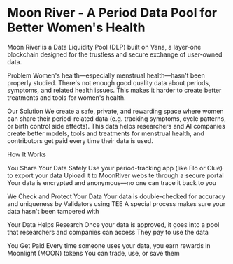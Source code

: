 # Moon River - A Period Data Pool for Better Women's Health

Moon River is a Data Liquidity Pool (DLP) built on Vana, a layer-one blockchain designed for the trustless and secure exchange of user-owned data.

Problem
Women's health—especially menstrual health—hasn't been properly studied. There's not enough good quality data about periods, symptoms, and related health issues. This makes it harder to create better treatments and tools for women's health.

Our Solution
We create a safe, private, and rewarding space where women can share their period-related data (e.g. tracking symptoms, cycle patterns, or birth control side effects). This data helps researchers and AI companies create better models, tools and treatments for menstrual health, and contributors get paid every time their data is used.

How It Works

You Share Your Data Safely
Use your period-tracking app (like Flo or Clue) to export your data
Upload it to MoonRiver website through a secure portal
Your data is encrypted and anonymous—no one can trace it back to you

We Check and Protect Your Data
Your data is double-checked for accuracy and uniqueness by Validators using TEE
A special process makes sure your data hasn't been tampered with

Your Data Helps Research
Once your data is approved, it goes into a pool that researchers and companies can access
They pay to use the data

You Get Paid
Every time someone uses your data, you earn rewards in Moonlight (MOON) tokens
You can trade, use, or save them


